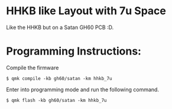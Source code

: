 #  HHKB like Layout with 7u Space

Like the HHKB but on a Satan GH60 PCB :D.

# Programming Instructions:
Compile the firmware
```
$ qmk compile -kb gh60/satan -km hhkb_7u
```

Enter into programming mode and run the following command.
```
$ qmk flash -kb gh60/satan -km hhkb_7u
```
